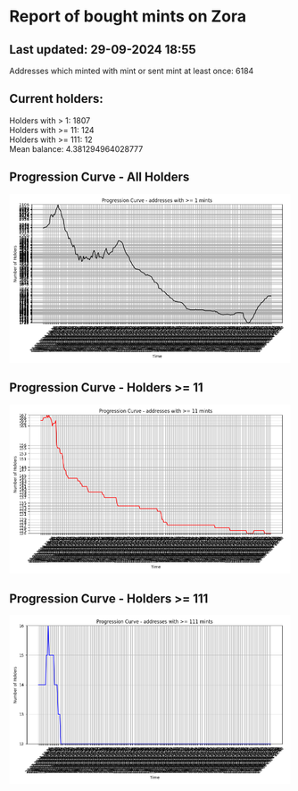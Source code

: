 # Report of bought mints on Zora
## Last updated: 29-09-2024 18:55
Addresses which minted with mint or sent mint at least once: 6184

## Current holders:
Holders with > 1: 1807  
Holders with >= 11: 124  
Holders with >= 111: 12  
Mean balance: 4.381294964028777  

## Progression Curve - All Holders
![addresses with >= 1 mint](progression_curve_all.png)
## Progression Curve - Holders >= 11
![addresses with >= 11 mints](progression_curve_gt_11.png)
## Progression Curve - Holders >= 111
![addresses with >= 111 mints](progression_curve_gt_111.png)
